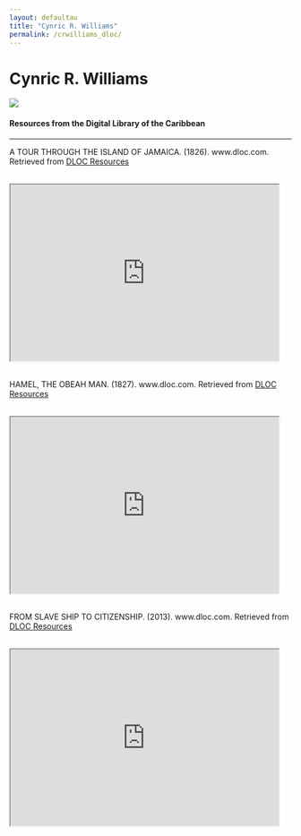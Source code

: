 ```yaml
---
layout: defaultau
title: "Cynric R. Williams"
permalink: /crwilliams_dloc/
---
```

<!-- partial:index.partial.html -->
<div class="content">
    <h1>Cynric R. Williams</h1>
    <div class="quote">
        <div><img src="https://t4.ftcdn.net/jpg/03/40/12/49/360_F_340124934_bz3pQTLrdFpH92ekknuaTHy8JuXgG7fi.jpg" class="logo"></div>
    </div>
    <body>
    <h4>Resources from the Digital Library of the Caribbean</h4><hr>
    <div class="container-mt-5">
      <div class="row">
            <div class="col-md-6">
                <p>A TOUR THROUGH THE ISLAND OF JAMAICA. (1826). www.dloc.com. Retrieved from <a href="https://www.dloc.com/AA00063317/00001/downloads" target="_blank">DLOC Resources</a></p><br>
                <iframe width="95%" height="315" src="https://www.dloc.com/AA00063317/00001/downloads"></iframe>
                <br>
                <br>
        </div>
      <div class="col-md-6">
            <p>HAMEL, THE OBEAH MAN. (1827). www.dloc.com. Retrieved from <a href="https://www.dloc.com/AA00012104/00001/pdf" target="_blank">DLOC Resources</a></p><br>
            <iframe width="95%" height="315" src="https://www.dloc.com/AA00012104/00001/pdf"></iframe>
            <br>
            <br>
        </div>
        </div>
    <div class="container-mt-5">
      <div class="row">
            <div class="col-md-6">
                <p>FROM SLAVE SHIP TO CITIZENSHIP. (2013). www.dloc.com. Retrieved from <a href="https://www.dloc.com/UFE0045839/00001/pdf" target="_blank">DLOC Resources</a></p><br>
                <iframe width="95%" height="315" src="https://www.dloc.com/UFE0045839/00001/pdf"></iframe>
                <br>
                <br>
        </div>
      </body>
          </div>
  <!-- partial -->
<script src='https://cdnjs.cloudflare.com/ajax/libs/jquery/3.1.1/jquery.min.js'></script><script  src="{{ site.baseurl }}/assets/js/authorscript.js"></script>
